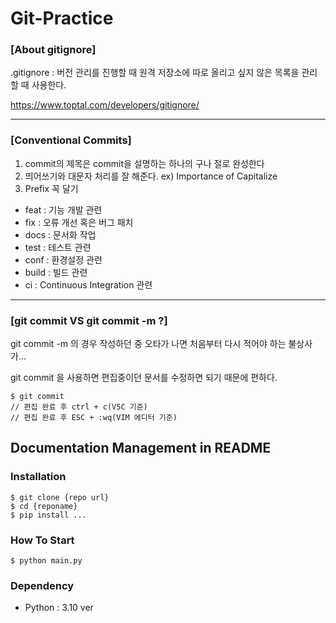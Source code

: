 # Git-Practice

### [About gitignore]

.gitignore : 버전 관리를 진행할 때 원격 저장소에 따로 올리고 싶지 않은 목록을 관리할 때 사용한다.

https://www.toptal.com/developers/gitignore/

----

### [Conventional Commits]

1. commit의 제목은 commit을 설명하는 하나의 구나 절로 완성한다
2. 띄어쓰기와 대문자 처리를 잘 해준다. ex) Importance of Capitalize
3. Prefix 꼭 달기
  - feat : 기능 개발 관련
  - fix : 오류 개선 혹은 버그 패치
  - docs : 문서화 작업
  - test : 테스트 관련
  - conf : 환경설정 관련
  - build : 빌드 관련
  - ci : Continuous Integration 관련

----

### [git commit VS git commit -m ?]

git commit -m 의 경우 작성하던 중 오타가 나면 처음부터 다시 적어야 하는 불상사가...

git commit 을 사용하면 편집중이던 문서를 수정하면 되기 때문에 편하다.

```shell
$ git commit 
// 편집 완료 후 ctrl + c(VSC 기준)
// 편집 완료 후 ESC + :wq(VIM 에디터 기준)
```


## Documentation Management in README 

### Installation

```shell
$ git clone {repo url}
$ cd {reponame}
$ pip install ...
```

### How To Start

```shell
$ python main.py
```

### Dependency

- Python : 3.10 ver


